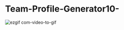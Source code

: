 # Team-Profile-Generator10-

![ezgif com-video-to-gif](https://user-images.githubusercontent.com/61078512/89739333-d5a63d00-da4d-11ea-9e90-4545fb28903e.gif)
